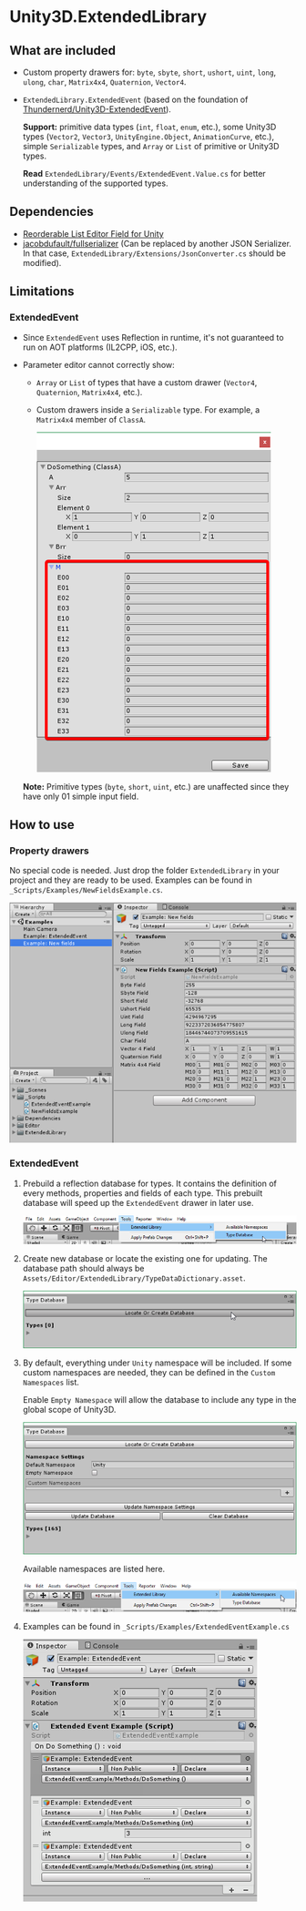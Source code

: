 # Unity3D.ExtendedLibrary
## What are included
- Custom property drawers for: `byte`, `sbyte`, `short`, `ushort`, `uint`, `long`, `ulong`, `char`, `Matrix4x4`, `Quaternion`, `Vector4`.
- `ExtendedLibrary.ExtendedEvent` (based on the foundation of [Thundernerd/Unity3D-ExtendedEvent](https://github.com/Thundernerd/Unity3D-ExtendedEvent)).

    **Support:** primitive data types (`int`, `float`, `enum`, etc.), some Unity3D types (`Vector2`, `Vector3`, `UnityEngine.Object`, `AnimationCurve`, etc.), simple `Serializable` types, and `Array` or `List` of primitive or Unity3D types.

    **Read** `ExtendedLibrary/Events/ExtendedEvent.Value.cs` for better understanding of the supported types.

## Dependencies
- [Reorderable List Editor Field for Unity](https://bitbucket.org/rotorz/reorderable-list-editor-field-for-unity)
- [jacobdufault/fullserializer](https://github.com/jacobdufault/fullserializer) (Can be replaced by another JSON Serializer. In that case, `ExtendedLibrary/Extensions/JsonConverter.cs` should be modified).

## Limitations
### ExtendedEvent
- Since `ExtendedEvent` uses Reflection in runtime, it's not guaranteed to run on AOT platforms (IL2CPP, iOS, etc.).
- Parameter editor cannot correctly show:
    - `Array` or `List` of types that have a custom drawer (`Vector4`, `Quaternion`, `Matrix4x4`, etc.).
    - Custom drawers inside a `Serializable` type. For example, a `Matrix4x4` member of `ClassA`.

        ![](Screenshots/incorrect-parameter-editor.png)

    **Note:** Primitive types (`byte`, `short`, `uint`, etc.) are unaffected since they have only 01 simple input field.

## How to use
### Property drawers
No special code is needed. Just drop the folder `ExtendedLibrary` in your project and they are ready to be used.
Examples can be found in `_Scripts/Examples/NewFieldsExample.cs`.

![](Screenshots/newfields.png)

### ExtendedEvent
1. Prebuild a reflection database for types. It contains the definition of every methods, properties and fields of each type. This prebuilt database will speed up the `ExtendedEvent` drawer in later use.

    ![](Screenshots/extendedevent-1.png)

2. Create new database or locate the existing one for updating. The database path should always be `Assets/Editor/ExtendedLibrary/TypeDataDictionary.asset`.

    ![](Screenshots/extendedevent-2.png)

3. By default, everything under `Unity` namespace will be included. If some custom namespaces are needed, they can be defined in the `Custom Namespaces` list.

    Enable `Empty Namespace` will allow the database to include any type in the global scope of Unity3D.

    ![](Screenshots/extendedevent-3.png)

    Available namespaces are listed here.

    ![](Screenshots/extendedevent-4.png)

4. Examples can be found in `_Scripts/Examples/ExtendedEventExample.cs`

    ![](Screenshots/extendedevent-5.png)